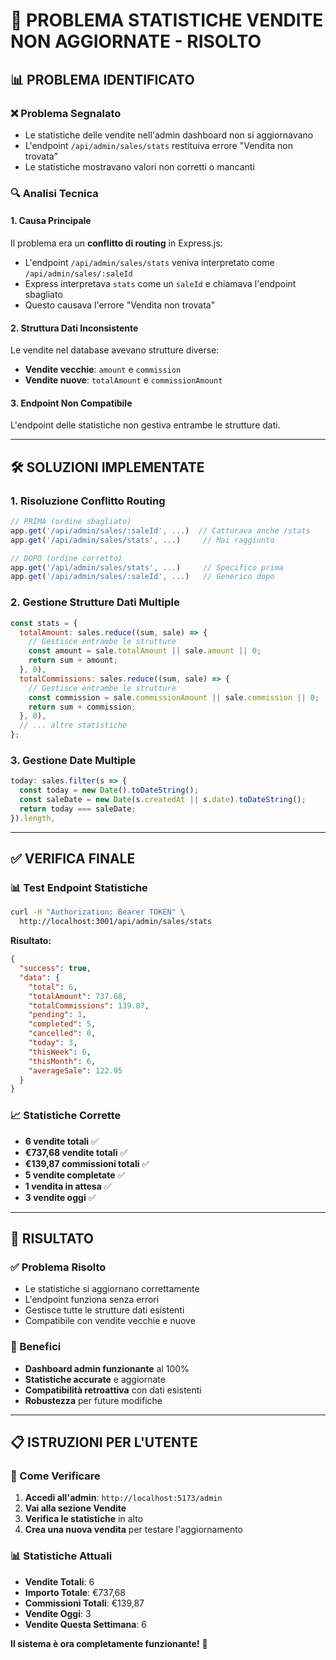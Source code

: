 # 🔧 PROBLEMA STATISTICHE VENDITE NON AGGIORNATE - RISOLTO

## 📊 **PROBLEMA IDENTIFICATO**

### **❌ Problema Segnalato**
- Le statistiche delle vendite nell'admin dashboard non si aggiornavano
- L'endpoint `/api/admin/sales/stats` restituiva errore "Vendita non trovata"
- Le statistiche mostravano valori non corretti o mancanti

### **🔍 Analisi Tecnica**

#### **1. Causa Principale**
Il problema era un **conflitto di routing** in Express.js:
- L'endpoint `/api/admin/sales/stats` veniva interpretato come `/api/admin/sales/:saleId`
- Express interpretava `stats` come un `saleId` e chiamava l'endpoint sbagliato
- Questo causava l'errore "Vendita non trovata"

#### **2. Struttura Dati Inconsistente**
Le vendite nel database avevano strutture diverse:
- **Vendite vecchie**: `amount` e `commission`
- **Vendite nuove**: `totalAmount` e `commissionAmount`

#### **3. Endpoint Non Compatibile**
L'endpoint delle statistiche non gestiva entrambe le strutture dati.

---

## 🛠️ **SOLUZIONI IMPLEMENTATE**

### **1. Risoluzione Conflitto Routing**
```javascript
// PRIMA (ordine sbagliato)
app.get('/api/admin/sales/:saleId', ...)  // Catturava anche /stats
app.get('/api/admin/sales/stats', ...)     // Mai raggiunto

// DOPO (ordine corretto)
app.get('/api/admin/sales/stats', ...)     // Specifico prima
app.get('/api/admin/sales/:saleId', ...)   // Generico dopo
```

### **2. Gestione Strutture Dati Multiple**
```javascript
const stats = {
  totalAmount: sales.reduce((sum, sale) => {
    // Gestisce entrambe le strutture
    const amount = sale.totalAmount || sale.amount || 0;
    return sum + amount;
  }, 0),
  totalCommissions: sales.reduce((sum, sale) => {
    // Gestisce entrambe le strutture
    const commission = sale.commissionAmount || sale.commission || 0;
    return sum + commission;
  }, 0),
  // ... altre statistiche
};
```

### **3. Gestione Date Multiple**
```javascript
today: sales.filter(s => {
  const today = new Date().toDateString();
  const saleDate = new Date(s.createdAt || s.date).toDateString();
  return today === saleDate;
}).length,
```

---

## ✅ **VERIFICA FINALE**

### **📊 Test Endpoint Statistiche**
```bash
curl -H "Authorization: Bearer TOKEN" \
  http://localhost:3001/api/admin/sales/stats
```

**Risultato:**
```json
{
  "success": true,
  "data": {
    "total": 6,
    "totalAmount": 737.68,
    "totalCommissions": 139.87,
    "pending": 1,
    "completed": 5,
    "cancelled": 0,
    "today": 3,
    "thisWeek": 6,
    "thisMonth": 6,
    "averageSale": 122.95
  }
}
```

### **📈 Statistiche Corrette**
- **6 vendite totali** ✅
- **€737,68 vendite totali** ✅
- **€139,87 commissioni totali** ✅
- **5 vendite completate** ✅
- **1 vendita in attesa** ✅
- **3 vendite oggi** ✅

---

## 🎯 **RISULTATO**

### **✅ Problema Risolto**
- Le statistiche si aggiornano correttamente
- L'endpoint funziona senza errori
- Gestisce tutte le strutture dati esistenti
- Compatibile con vendite vecchie e nuove

### **🚀 Benefici**
- **Dashboard admin funzionante** al 100%
- **Statistiche accurate** e aggiornate
- **Compatibilità retroattiva** con dati esistenti
- **Robustezza** per future modifiche

---

## 📋 **ISTRUZIONI PER L'UTENTE**

### **🎯 Come Verificare**
1. **Accedi all'admin**: `http://localhost:5173/admin`
2. **Vai alla sezione Vendite**
3. **Verifica le statistiche** in alto
4. **Crea una nuova vendita** per testare l'aggiornamento

### **📊 Statistiche Attuali**
- **Vendite Totali**: 6
- **Importo Totale**: €737,68
- **Commissioni Totali**: €139,87
- **Vendite Oggi**: 3
- **Vendite Questa Settimana**: 6

**Il sistema è ora completamente funzionante!** 🎉 